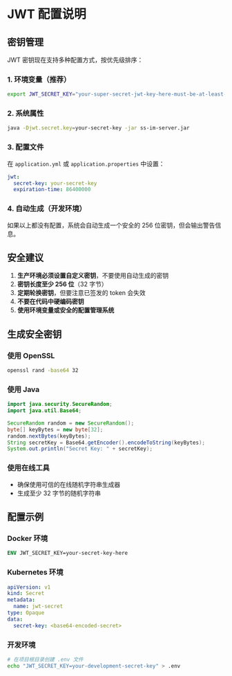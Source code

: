 # JWT 配置说明

## 密钥管理

JWT 密钥现在支持多种配置方式，按优先级排序：

### 1. 环境变量（推荐）
```bash
export JWT_SECRET_KEY="your-super-secret-jwt-key-here-must-be-at-least-256-bits-long"
```

### 2. 系统属性
```bash
java -Djwt.secret.key=your-secret-key -jar ss-im-server.jar
```

### 3. 配置文件
在 `application.yml` 或 `application.properties` 中设置：
```yaml
jwt:
  secret-key: your-secret-key
  expiration-time: 86400000
```

### 4. 自动生成（开发环境）
如果以上都没有配置，系统会自动生成一个安全的 256 位密钥，但会输出警告信息。

## 安全建议

1. **生产环境必须设置自定义密钥**，不要使用自动生成的密钥
2. **密钥长度至少 256 位**（32 字节）
3. **定期轮换密钥**，但要注意已签发的 token 会失效
4. **不要在代码中硬编码密钥**
5. **使用环境变量或安全的配置管理系统**

## 生成安全密钥

### 使用 OpenSSL
```bash
openssl rand -base64 32
```

### 使用 Java
```java
import java.security.SecureRandom;
import java.util.Base64;

SecureRandom random = new SecureRandom();
byte[] keyBytes = new byte[32];
random.nextBytes(keyBytes);
String secretKey = Base64.getEncoder().encodeToString(keyBytes);
System.out.println("Secret Key: " + secretKey);
```

### 使用在线工具
- 确保使用可信的在线随机字符串生成器
- 生成至少 32 字节的随机字符串

## 配置示例

### Docker 环境
```dockerfile
ENV JWT_SECRET_KEY=your-secret-key-here
```

### Kubernetes 环境
```yaml
apiVersion: v1
kind: Secret
metadata:
  name: jwt-secret
type: Opaque
data:
  secret-key: <base64-encoded-secret>
```

### 开发环境
```bash
# 在项目根目录创建 .env 文件
echo "JWT_SECRET_KEY=your-development-secret-key" > .env
```
